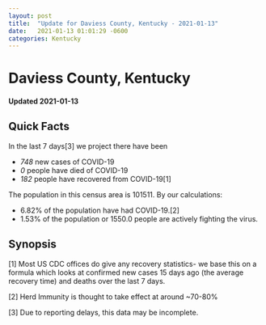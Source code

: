 ```yaml
---
layout: post
title:  "Update for Daviess County, Kentucky - 2021-01-13"
date:   2021-01-13 01:01:29 -0600
categories: Kentucky
---
```


# Daviess County, Kentucky
#### Updated 2021-01-13

## Quick Facts

In the last 7 days[3] we project there have been
- *748* new cases of COVID-19
- *0* people have died of COVID-19
- *182* people have recovered from COVID-19[1]

The population in this census area is 101511. By our calculations:
- 6.82% of the population have had COVID-19.[2]
- 1.53% of the population or 1550.0 people are actively fighting the virus.

## Synopsis




[1] Most US CDC offices do give any recovery statistics- we base this on a formula which looks at confirmed new cases
15 days ago (the average recovery time) and deaths over the last 7 days.

[2] Herd Immunity is thought to take effect at around ~70-80%

[3] Due to reporting delays, this data may be incomplete.
 
    